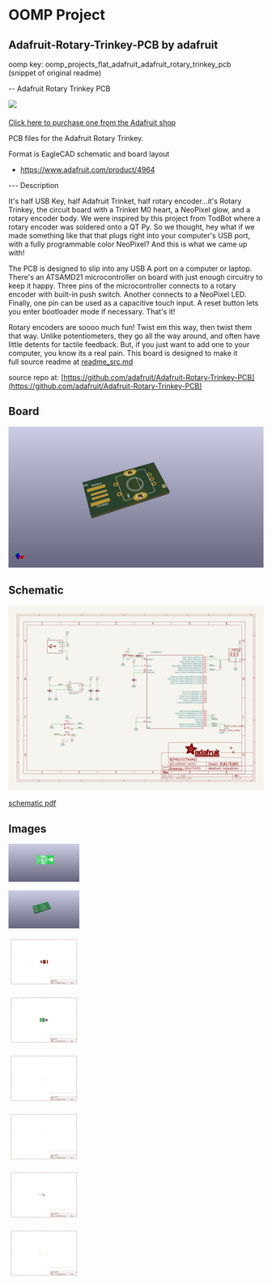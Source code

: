 # OOMP Project  
## Adafruit-Rotary-Trinkey-PCB  by adafruit  
  
oomp key: oomp_projects_flat_adafruit_adafruit_rotary_trinkey_pcb  
(snippet of original readme)  
  
-- Adafruit Rotary Trinkey PCB  
  
<a href="http://www.adafruit.com/products/4964"><img src="assets/4964.jpg?raw=true" width="500px"><br/>  
Click here to purchase one from the Adafruit shop</a>  
  
PCB files for the Adafruit Rotary Trinkey.   
  
Format is EagleCAD schematic and board layout  
* https://www.adafruit.com/product/4964  
  
--- Description  
  
It's half USB Key, half Adafruit Trinket, half rotary encoder...it's Rotary Trinkey, the circuit board with a Trinket M0 heart, a NeoPixel glow, and a rotary encoder body. We were inspired by this project from TodBot where a rotary encoder was soldered onto a QT Py. So we thought, hey what if we made something like that that plugs right into your computer's USB port, with a fully programmable color NeoPixel? And this is what we came up with!  
  
The PCB is designed to slip into any USB A port on a computer or laptop. There's an ATSAMD21 microcontroller on board with just enough circuitry to keep it happy. Three pins of the microcontroller connects to a rotary encoder with built-in push switch. Another connects to a NeoPixel LED. Finally, one pin can be used as a capacitive touch input. A reset button lets you enter bootloader mode if necessary. That's it!  
  
Rotary encoders are soooo much fun! Twist em this way, then twist them that way. Unlike potentiometers, they go all the way around, and often have little detents for tactile feedback. But, if you just want to add one to your computer, you know its a real pain. This board is designed to make it  
  full source readme at [readme_src.md](readme_src.md)  
  
source repo at: [https://github.com/adafruit/Adafruit-Rotary-Trinkey-PCB](https://github.com/adafruit/Adafruit-Rotary-Trinkey-PCB)  
## Board  
  
[![working_3d.png](working_3d_600.png)](working_3d.png)  
## Schematic  
  
[![working_schematic.png](working_schematic_600.png)](working_schematic.png)  
  
[schematic pdf](working_schematic.pdf)  
## Images  
  
[![working_3D_bottom.png](working_3D_bottom_140.png)](working_3D_bottom.png)  
  
[![working_3D_top.png](working_3D_top_140.png)](working_3D_top.png)  
  
[![working_assembly_page_01.png](working_assembly_page_01_140.png)](working_assembly_page_01.png)  
  
[![working_assembly_page_02.png](working_assembly_page_02_140.png)](working_assembly_page_02.png)  
  
[![working_assembly_page_03.png](working_assembly_page_03_140.png)](working_assembly_page_03.png)  
  
[![working_assembly_page_04.png](working_assembly_page_04_140.png)](working_assembly_page_04.png)  
  
[![working_assembly_page_05.png](working_assembly_page_05_140.png)](working_assembly_page_05.png)  
  
[![working_assembly_page_06.png](working_assembly_page_06_140.png)](working_assembly_page_06.png)  
